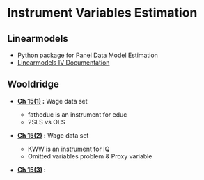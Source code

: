 # Instrument Variables Estimation

## Linearmodels
- Python package for Panel Data Model Estimation
- [Linearmodels IV Documentation](https://bashtage.github.io/linearmodels/iv/index.html)

## Wooldridge
- **[Ch 15(1)](https://github.com/chloesung/Econometrics/blob/main/2.%20Instrument%20Variables%20Approach/Wooldridge/Wooldridge_Ch15(1).ipynb) :** Wage data set
  + fatheduc is an instrument for educ
  + 2SLS vs OLS
 
- **[Ch 15(2)](https://github.com/chloesung/Econometrics/blob/main/2.%20Instrument%20Variables%20Approach/Wooldridge/Wooldridge_Ch15(2).ipynb) :** Wage data set
  + KWW is an instrument for IQ
  + Omitted variables problem & Proxy variable
  
- **[Ch 15(3)](https://github.com/chloesung/Econometrics/blob/main/2.%20Instrument%20Variables%20Approach/Wooldridge/Wooldridge_Ch15(3).ipynb) :**
  
